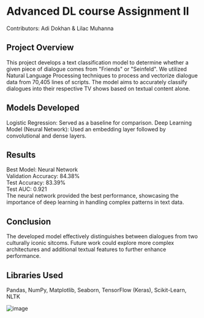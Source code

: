 
# Advanced DL course Assignment II
Contributors: Adi Dokhan & Lilac Muhanna

## Project Overview
This project develops a text classification model to determine whether a given piece of dialogue comes from "Friends" or "Seinfeld". We utilized Natural Language Processing techniques to process and vectorize dialogue data from 70,405 lines of scripts. The model aims to accurately classify dialogues into their respective TV shows based on textual content alone.

## Models Developed
Logistic Regression: Served as a baseline for comparison.
Deep Learning Model (Neural Network): Used an embedding layer followed by convolutional and dense layers.

## Results
Best Model: Neural Network  
Validation Accuracy: 84.38%  
Test Accuracy: 83.39%  
Test AUC: 0.921  
The neural network provided the best performance, showcasing the importance of deep learning in handling complex patterns in text data.

## Conclusion
The developed model effectively distinguishes between dialogues from two culturally iconic sitcoms. Future work could explore more complex architectures and additional textual features to further enhance performance.

## Libraries Used
Pandas, NumPy, Matplotlib, Seaborn, TensorFlow (Keras), Scikit-Learn, NLTK  
  
![image](https://github.com/LilacMuhanna/Sitcom-Line-Classifier-Seinfeld-vs.-Friends/assets/155223486/4262283f-03f7-43b5-a771-bc1a94ed2640)
